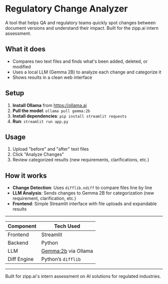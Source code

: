 # Regulatory Change Analyzer

A tool that helps QA and regulatory teams quickly spot changes between document versions and understand their impact. Built for the zipp.ai intern assessment.

## What it does

- Compares two text files and finds what's been added, deleted, or modified
- Uses a local LLM (Gemma 2B) to analyze each change and categorize it
- Shows results in a clean web interface

## Setup

1. **Install Ollama** from https://ollama.ai
2. **Pull the model**: `ollama pull gemma:2b`
3. **Install dependencies**: `pip install streamlit requests`
4. **Run**: `streamlit run app.py`

## Usage

1. Upload "before" and "after" text files
2. Click "Analyze Changes"
3. Review categorized results (new requirements, clarifications, etc.)

## How it works

- **Change Detection**: Uses `difflib.ndiff` to compare files line by line
- **LLM Analysis**: Sends changes to Gemma 2B for categorization (new requirement, clarification, etc.)
- **Frontend**: Simple Streamlit interface with file uploads and expandable results

---


| Component      | Tech Used              |
|----------------|------------------------|
| Frontend       | Streamlit              |
| Backend        | Python                 |
| LLM            | [Gemma:2b](https://ollama.com/library/gemma) via Ollama |
| Diff Engine    | Python’s `difflib`     |

---


Built for zipp.ai's intern assessment on AI solutions for regulated industries.

